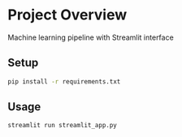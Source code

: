 # Project Overview
Machine learning pipeline with Streamlit interface

## Setup
```bash
pip install -r requirements.txt
```

## Usage
```bash
streamlit run streamlit_app.py
```
